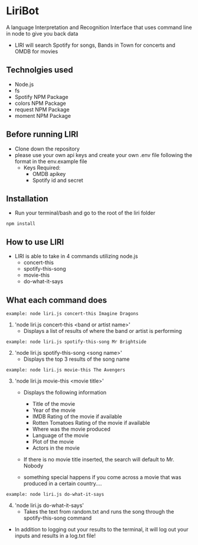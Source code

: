 # LiriBot
A language Interpretation and Recognition Interface that uses command line in node to give you back data
* LIRI will search Spotify for songs, Bands in Town for concerts and OMDB for movies

## Technolgies used
* Node.js
* fs
* Spotify NPM Package
* colors NPM Package
* request NPM Package
* moment NPM Package


## Before running LIRI

* Clone down the repository
* please use your own api keys and create your own .env file following the format in the env.example file
    * Keys Required:
        * OMDB apikey
        * Spotify id and secret

## Installation
* Run your terminal/bash and go to the root of the liri folder
```
npm install
```

## How to use LIRI
* LIRI is able to take in 4 commands utilizing node.js
    * concert-this
    * spotify-this-song
    * movie-this
    * do-what-it-says

## What each command does
```
example: node liri.js concert-this Imagine Dragons
```
1. 'node liri.js concert-this \<band or artist name\>'
    * Displays a list of results of where the band or artist is performing  

```
example: node liri.js spotify-this-song Mr Brightside
```

2. 'node liri.js spotify-this-song \<song name\>'
    * Displays the top 3 results of the song name

```
example: node liri.js movie-this The Avengers
```

3. 'node liri.js movie-this \<movie title\>'
    * Displays the following information
        * Title of the movie
        * Year of the movie
        * IMDB Rating of the movie if available
        * Rotten Tomatoes Rating of the movie if available
        * Where was the movie produced
        * Language of the movie
        * Plot of the movie
        * Actors in the movie
    * If there is no movie title inserted, the search will default to Mr. Nobody

    * something special happens if you come across a movie that was produced in a certain country....

```
example: node liri.js do-what-it-says
```

4. 'node liri.js do-what-it-says'
    * Takes the text from random.txt and runs the song through the spotify-this-song command


* In addition to logging out your results to the terminal, it will log out your inputs and results in a log.txt file!


